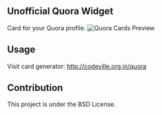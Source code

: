 Unofficial Quora Widget
----------------------------------------
Card for your Quora profile.
![Quora Cards Preview](https://cloud.githubusercontent.com/assets/4745789/12001621/1ac512d2-ab12-11e5-802d-5bcdbb76e48a.png)

Usage
------------------------------------------
Visit card generator: http://codeville.org.in/quora

Contribution
------------------------------------------
This project is under the BSD License.
